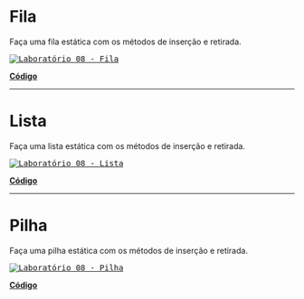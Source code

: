 # Fila

Faça uma fila estática com os métodos de inserção e retirada.

<kbd><a href="/codigo/Laboratório 08/Fila"><img src="/relatorio/img/Laboratório 08 - Fila.png" alt="Laboratório 08 - Fila"><a></kbd>

**<a href="/codigo/Laboratório 08/Fila/Program.cs">Código</a>**

---

# Lista

Faça uma lista estática com os métodos de inserção e retirada.

<kbd><a href="/codigo/Laboratório 08/Lista"><img src="/relatorio/img/Laboratório 08 - Lista.png" alt="Laboratório 08 - Lista"><a></kbd>

**<a href="/codigo/Laboratório 08/Lista/Program.cs">Código</a>**

---

# Pilha

Faça uma pilha estática com os métodos de inserção e retirada.

<kbd><a href="/codigo/Laboratório 08/Pilha"><img src="/relatorio/img/Laboratório 08 - Pilha.png" alt="Laboratório 08 - Pilha"><a></kbd>

**<a href="/codigo/Laboratório 08/Pilha/Program.cs">Código</a>**